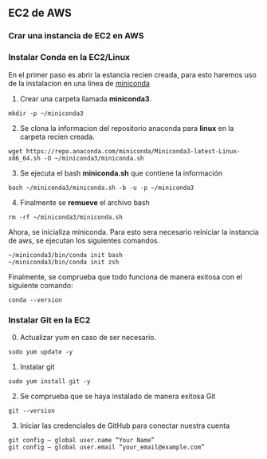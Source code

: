 ## EC2 de AWS

### Crar una instancia de EC2 en AWS



### Instalar Conda en la EC2/Linux
En el primer paso es abrir la estancia recien creada, para esto haremos uso de la instalacion en una linea de [miniconda](https://docs.anaconda.com/free/miniconda/#quick-command-line-install)

1. Crear una carpeta llamada **miniconda3**.
```
mkdir -p ~/miniconda3
```

2. Se clona la informacion del repositorio anaconda para **linux** en la carpeta recien creada.
```
wget https://repo.anaconda.com/miniconda/Miniconda3-latest-Linux-x86_64.sh -O ~/miniconda3/miniconda.sh
```

3. Se ejecuta el bash  **miniconda.sh** que contiene la información 
```
bash ~/miniconda3/miniconda.sh -b -u -p ~/miniconda3
```

4. Finalmente se **remueve** el archivo bash
```
rm -rf ~/miniconda3/miniconda.sh
```


Ahora, se inicializa miniconda. Para esto sera necesario reiniciar la instancia de aws, se ejecutan los siguientes comandos.

```
~/miniconda3/bin/conda init bash
~/miniconda3/bin/conda init zsh
```

Finalmente, se comprueba que todo funciona de manera exitosa con el siguiente comando:

```
conda --version
```

### Instalar Git en la EC2
0. Actualizar yum en caso de ser necesario.
```
sudo yum update -y
```
1. Instalar git 
```
sudo yum install git -y
```

2. Se comprueba que se haya instalado de manera exitosa Git
```
git --version
```
3. Iniciar las credenciales de GitHub para conectar nuestra cuenta
```
git config — global user.name “Your Name”
git config — global user.email “your_email@example.com”
```